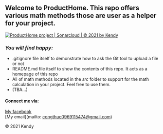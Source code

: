 ## Welcome to ProductHome. This repo offers various math methods those are user as a helper for your project.

[![ProductHome project | Sonarcloud | © 2021 by Kendy](https://github.com/congthuc114/ProductHome/actions/workflows/build.yml/badge.svg)](https://github.com/congthuc114/ProductHome/actions/workflows/build.yml)

### *_You will find happy:_* 
* .gitignore file itself to demonstrate how to ask the Git tool to upload a file or not
* README.md file itself to show the contents of this repo. It acts as a homepage of this repo
* All of math methods located in the *src* folder to support for the math calculation in your project. 
Feel free to use them.
* (TBA...)

#### Connect me via:
[My facebook](https://www.facebook.com/profile.php?id=100009706271174)  
[My email](mailto: congthuc0969115474@gmail.com)

© 2021 Kendy
